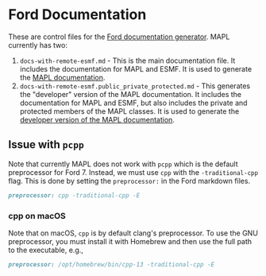 # Ford Documentation

These are control files for the [Ford documentation generator](https://github.com/Fortran-FOSS-Programmers/ford). MAPL currently has
two:

1. `docs-with-remote-esmf.md` - This is the main documentation file.  It
   includes the documentation for MAPL and ESMF.  It is used to generate the
   [MAPL documentation](https://geos-esm.github.io/MAPL/).
2. `docs-with-remote-esmf.public_private_protected.md` - This generates the "developer" version of the MAPL documentation.  It includes
   the documentation for MAPL and ESMF, but also includes the private and
   protected members of the MAPL classes.  It is used to generate the
   [developer version of the MAPL documentation](https://geos-esm.github.io/MAPL/dev-doc/).

## Issue with `pcpp`

Note that currently MAPL does not work with `pcpp` which is the default
preprocessor for Ford 7.  Instead, we must use `cpp` with the `-traditional-cpp`
flag.  This is done by setting the `preprocessor:` in the Ford markdown files.

```markdown
preprocessor: cpp -traditional-cpp -E
```

### cpp on macOS

Note that on macOS, `cpp` is by default clang's preprocessor.  To use the GNU
preprocessor, you must install it with Homebrew and then use the full path to
the executable, e.g.,

```markdown
preprocessor: /opt/homebrew/bin/cpp-13 -traditional-cpp -E
```


